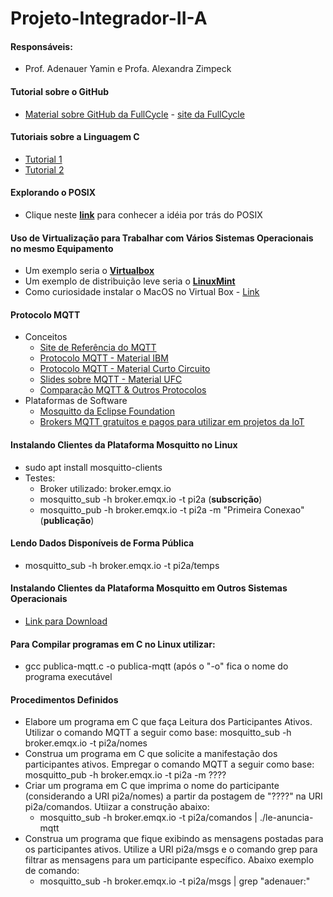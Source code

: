 # Projeto-Integrador-II-A

#### Responsáveis:
  * Prof. Adenauer Yamin e Profa. Alexandra Zimpeck

#### Tutorial sobre o GitHub
  * [Material sobre GitHub da FullCycle](https://fullcycle.com.br/git-e-github/) - [site da FullCycle](https://fullcycle.com.br/)

#### Tutoriais sobre a Linguagem C
  * [Tutorial 1](https://pt.wikibooks.org/wiki/Programar_em_C)
  * [Tutorial 2](https://wiki.ifsc.edu.br/mediawiki/index.php/AULA_5_-_Introdu%C3%A7%C3%A3o_%C3%A0_Linguagem_C_-_FIC#INTRODU.C3.87.C3.83O)

#### Explorando o POSIX
  * Clique neste **[link](https://pt.wikipedia.org/wiki/POSIX)** para conhecer a idéia por trás do POSIX

#### Uso de Virtualização para Trabalhar com Vários Sistemas Operacionais no mesmo Equipamento
  * Um exemplo seria o **[Virtualbox](https://www.virtualbox.org/)**
  * Um exemplo de distribuição leve seria o **[LinuxMint](https://linuxmint.com/)**
  * Como curiosidade instalar o MacOS no Virtual Box - [Link](https://youtu.be/Tru8CDZkpiY)

#### Protocolo MQTT
  * Conceitos
    * [Site de Referência do MQTT](https://mqtt.org/)
    * [Protocolo MQTT - Material IBM](https://www.ibm.com/developerworks/br/library/iot-mqtt-why-good-for-iot/index.html)
    * [Protocolo MQTT - Material Curto Circuito](https://www.curtocircuito.com.br/blog/introducao-ao-mqtt/)
    * [Slides sobre MQTT - Material UFC](https://pt.slideshare.net/MaurcioMoreiraNeto/protocolo-mqtt-redes-de-computadores)
    * [Comparação MQTT & Outros Protocolos](https://medium.com/internet-das-coisas/iot-05-dando-uma-breve-an%C3%A1lise-no-protocolo-mqtt-e404e977fbb6)
  * Plataformas de Software
    * [Mosquitto da Eclipse Foundation](https://mosquitto.org)
    * [Brokers MQTT gratuitos e pagos para utilizar em projetos da IoT](https://diyprojects.io/8-online-mqtt-brokers-iot-connected-objects-cloud/#.XzfHmEl7nUI)


#### Instalando Clientes da Plataforma Mosquitto no Linux

* sudo apt install mosquitto-clients
* Testes: 
  * Broker utilizado: broker.emqx.io
  * mosquitto_sub -h broker.emqx.io -t pi2a  (**subscrição**)
  * mosquitto_pub -h broker.emqx.io -t pi2a -m "Primeira Conexao"   (**publicação**)

#### Lendo Dados Disponíveis de Forma Pública

  * mosquitto_sub -h broker.emqx.io -t pi2a/temps

#### Instalando Clientes da Plataforma Mosquitto em Outros Sistemas Operacionais

* [Link para Download](https://mosquitto.org/download/)

#### Para Compilar programas em C no Linux utilizar:
* gcc publica-mqtt.c -o publica-mqtt  (após o "-o" fica o nome do programa executável

#### Procedimentos Definidos
* Elabore um programa em C que faça Leitura dos Participantes Ativos. Utilizar o comando MQTT a seguir como base: mosquitto_sub -h broker.emqx.io -t pi2a/nomes
* Construa um programa em C que solicite a manifestação dos participantes ativos. Empregar o comando MQTT a seguir como base: mosquitto_pub -h broker.emqx.io -t pi2a -m ????
* Criar um programa em C que imprima o nome do participante (considerando a URI pi2a/nomes) a partir da postagem de "????" na URI pi2a/comandos. Utiizar a construção abaixo:
   * mosquitto_sub -h broker.emqx.io -t pi2a/comandos | ./le-anuncia-mqtt
* Construa um programa que fique exibindo as mensagens postadas para os participantes ativos. Utilize a URI pi2a/msgs e o comando grep para filtrar as mensagens para um participante específico. Abaixo exemplo de comando:
   *  mosquitto_sub -h broker.emqx.io -t pi2a/msgs | grep "adenauer:"
